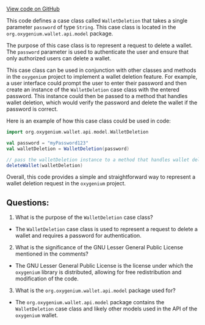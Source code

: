 [View code on GitHub](https://github.com/oxygenium/oxygenium/wallet/src/main/scala/org/oxygenium/wallet/api/model/WalletDeletion.scala)

This code defines a case class called `WalletDeletion` that takes a single parameter `password` of type `String`. This case class is located in the `org.oxygenium.wallet.api.model` package.

The purpose of this case class is to represent a request to delete a wallet. The `password` parameter is used to authenticate the user and ensure that only authorized users can delete a wallet.

This case class can be used in conjunction with other classes and methods in the `oxygenium` project to implement a wallet deletion feature. For example, a user interface could prompt the user to enter their password and then create an instance of the `WalletDeletion` case class with the entered password. This instance could then be passed to a method that handles wallet deletion, which would verify the password and delete the wallet if the password is correct.

Here is an example of how this case class could be used in code:

```scala
import org.oxygenium.wallet.api.model.WalletDeletion

val password = "myPassword123"
val walletDeletion = WalletDeletion(password)

// pass the walletDeletion instance to a method that handles wallet deletion
deleteWallet(walletDeletion)
``` 

Overall, this code provides a simple and straightforward way to represent a wallet deletion request in the `oxygenium` project.
## Questions: 
 1. What is the purpose of the `WalletDeletion` case class?
- The `WalletDeletion` case class is used to represent a request to delete a wallet and requires a password for authentication.

2. What is the significance of the GNU Lesser General Public License mentioned in the comments?
- The GNU Lesser General Public License is the license under which the `oxygenium` library is distributed, allowing for free redistribution and modification of the code.

3. What is the `org.oxygenium.wallet.api.model` package used for?
- The `org.oxygenium.wallet.api.model` package contains the `WalletDeletion` case class and likely other models used in the API of the `oxygenium` wallet.